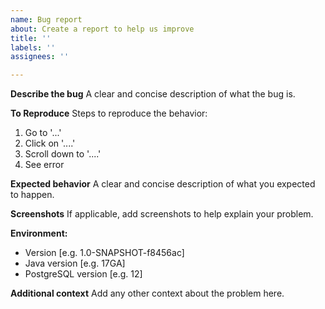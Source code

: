 ```yaml
---
name: Bug report
about: Create a report to help us improve
title: ''
labels: ''
assignees: ''

---
```


**Describe the bug**
A clear and concise description of what the bug is.

**To Reproduce**
Steps to reproduce the behavior:
1. Go to '...'
2. Click on '....'
3. Scroll down to '....'
4. See error

**Expected behavior**
A clear and concise description of what you expected to happen.

**Screenshots**
If applicable, add screenshots to help explain your problem.

**Environment:**
 - Version [e.g. 1.0-SNAPSHOT-f8456ac]
 - Java version [e.g. 17GA]
 - PostgreSQL version [e.g. 12]

**Additional context**
Add any other context about the problem here.
